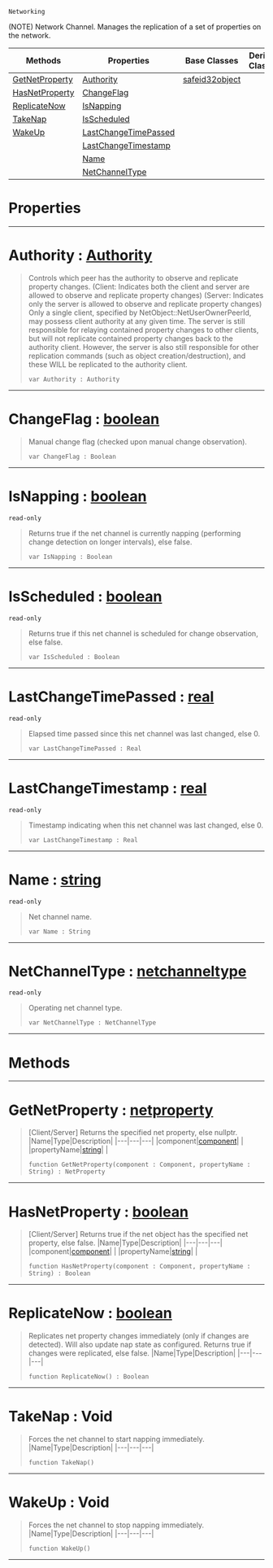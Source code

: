  `Networking`



(NOTE) Network Channel. Manages the replication of a set of properties on the network.

|Methods|Properties|Base Classes|Derived Classes|
|---|---|---|---|
|[ GetNetProperty](https://plasmaengine.github.io/PlasmaDocs/Plasma1/C++/code_reference/class_reference/netchannel.md#getnetproperty-plasma-engi)|[ Authority](https://plasmaengine.github.io/PlasmaDocs/Plasma1/C++/code_reference/class_reference/netchannel.md#authority-plasma-engine-do)|[safeid32object](https://plasmaengine.github.io/PlasmaDocs/Plasma1/C++/code_reference/class_reference/safeid32object.md)| |
|[ HasNetProperty](https://plasmaengine.github.io/PlasmaDocs/Plasma1/C++/code_reference/class_reference/netchannel.md#hasnetproperty-plasma-engi)|[ ChangeFlag](https://plasmaengine.github.io/PlasmaDocs/Plasma1/C++/code_reference/class_reference/netchannel.md#changeflag-plasma-engine-d)| | |
|[ ReplicateNow](https://plasmaengine.github.io/PlasmaDocs/Plasma1/C++/code_reference/class_reference/netchannel.md#replicatenow-plasma-engine)|[ IsNapping](https://plasmaengine.github.io/PlasmaDocs/Plasma1/C++/code_reference/class_reference/netchannel.md#isnapping-plasma-engine-do)| | |
|[ TakeNap](https://plasmaengine.github.io/PlasmaDocs/Plasma1/C++/code_reference/class_reference/netchannel.md#takenap-void)|[ IsScheduled](https://plasmaengine.github.io/PlasmaDocs/Plasma1/C++/code_reference/class_reference/netchannel.md#isscheduled-plasma-engine)| | |
|[ WakeUp](https://plasmaengine.github.io/PlasmaDocs/Plasma1/C++/code_reference/class_reference/netchannel.md#wakeup-void)|[ LastChangeTimePassed](https://plasmaengine.github.io/PlasmaDocs/Plasma1/C++/code_reference/class_reference/netchannel.md#lastchangetimepassed-zer)| | |
| |[ LastChangeTimestamp](https://plasmaengine.github.io/PlasmaDocs/Plasma1/C++/code_reference/class_reference/netchannel.md#lastchangetimestamp-plasma)| | |
| |[ Name](https://plasmaengine.github.io/PlasmaDocs/Plasma1/C++/code_reference/class_reference/netchannel.md#name-plasma-engine-documen)| | |
| |[ NetChannelType](https://plasmaengine.github.io/PlasmaDocs/Plasma1/C++/code_reference/class_reference/netchannel.md#netchanneltype-plasma-engi)| | |


 #  Properties


---  
 #  Authority : [Authority](https://plasmaengine.github.io/PlasmaDocs/Plasma1/C++/code_reference/enum_reference.md#authority)

> Controls which peer has the authority to observe and replicate property changes. (Client: Indicates both the client and server are allowed to observe and replicate property changes) (Server: Indicates only the server is allowed to observe and replicate property changes) Only a single client, specified by NetObject::NetUserOwnerPeerId, may possess client authority at any given time. The server is still responsible for relaying contained property changes to other clients, but will not replicate contained property changes back to the authority client. However, the server is also still responsible for other replication commands (such as object creation/destruction), and these WILL be replicated to the authority client.
> ``` lang=cpp, name=Lightning
> var Authority : Authority


---  
 #  ChangeFlag : [boolean](https://plasmaengine.github.io/PlasmaDocs/Plasma1/C++/code_reference/lightning_base_types/boolean.md)

> Manual change flag (checked upon manual change observation).
> ``` lang=cpp, name=Lightning
> var ChangeFlag : Boolean


---  
 #  IsNapping : [boolean](https://plasmaengine.github.io/PlasmaDocs/Plasma1/C++/code_reference/lightning_base_types/boolean.md)

 `read-only`

> Returns true if the net channel is currently napping (performing change detection on longer intervals), else false.
> ``` lang=cpp, name=Lightning
> var IsNapping : Boolean


---  
 #  IsScheduled : [boolean](https://plasmaengine.github.io/PlasmaDocs/Plasma1/C++/code_reference/lightning_base_types/boolean.md)

 `read-only`

> Returns true if this net channel is scheduled for change observation, else false.
> ``` lang=cpp, name=Lightning
> var IsScheduled : Boolean


---  
 #  LastChangeTimePassed : [real](https://plasmaengine.github.io/PlasmaDocs/Plasma1/C++/code_reference/lightning_base_types/real.md)

 `read-only`

> Elapsed time passed since this net channel was last changed, else 0.
> ``` lang=cpp, name=Lightning
> var LastChangeTimePassed : Real


---  
 #  LastChangeTimestamp : [real](https://plasmaengine.github.io/PlasmaDocs/Plasma1/C++/code_reference/lightning_base_types/real.md)

 `read-only`

> Timestamp indicating when this net channel was last changed, else 0.
> ``` lang=cpp, name=Lightning
> var LastChangeTimestamp : Real


---  
 #  Name : [string](https://plasmaengine.github.io/PlasmaDocs/Plasma1/C++/code_reference/lightning_base_types/string.md)

 `read-only`

> Net channel name.
> ``` lang=cpp, name=Lightning
> var Name : String


---  
 #  NetChannelType : [netchanneltype](https://plasmaengine.github.io/PlasmaDocs/Plasma1/C++/code_reference/class_reference/netchanneltype.md)

 `read-only`

> Operating net channel type.
> ``` lang=cpp, name=Lightning
> var NetChannelType : NetChannelType


---  
 #  Methods


---  
 #  GetNetProperty : [netproperty](https://plasmaengine.github.io/PlasmaDocs/Plasma1/C++/code_reference/class_reference/netproperty.md)

> [Client/Server] Returns the specified net property, else nullptr.
> |Name|Type|Description|
> |---|---|---|
> |component|[component](https://plasmaengine.github.io/PlasmaDocs/Plasma1/C++/code_reference/class_reference/component.md)| |
> |propertyName|[string](https://plasmaengine.github.io/PlasmaDocs/Plasma1/C++/code_reference/lightning_base_types/string.md)| |
> ``` lang=cpp, name=Lightning
> function GetNetProperty(component : Component, propertyName : String) : NetProperty
> ``` 


---  
 #  HasNetProperty : [boolean](https://plasmaengine.github.io/PlasmaDocs/Plasma1/C++/code_reference/lightning_base_types/boolean.md)

> [Client/Server] Returns true if the net object has the specified net property, else false.
> |Name|Type|Description|
> |---|---|---|
> |component|[component](https://plasmaengine.github.io/PlasmaDocs/Plasma1/C++/code_reference/class_reference/component.md)| |
> |propertyName|[string](https://plasmaengine.github.io/PlasmaDocs/Plasma1/C++/code_reference/lightning_base_types/string.md)| |
> ``` lang=cpp, name=Lightning
> function HasNetProperty(component : Component, propertyName : String) : Boolean
> ``` 


---  
 #  ReplicateNow : [boolean](https://plasmaengine.github.io/PlasmaDocs/Plasma1/C++/code_reference/lightning_base_types/boolean.md)

> Replicates net property changes immediately (only if changes are detected). Will also update nap state as configured. Returns true if changes were replicated, else false.
> |Name|Type|Description|
> |---|---|---|
> ``` lang=cpp, name=Lightning
> function ReplicateNow() : Boolean
> ``` 


---  
 #  TakeNap : Void

> Forces the net channel to start napping immediately.
> |Name|Type|Description|
> |---|---|---|
> ``` lang=cpp, name=Lightning
> function TakeNap()
> ``` 


---  
 #  WakeUp : Void

> Forces the net channel to stop napping immediately.
> |Name|Type|Description|
> |---|---|---|
> ``` lang=cpp, name=Lightning
> function WakeUp()
> ``` 


---  
 

 